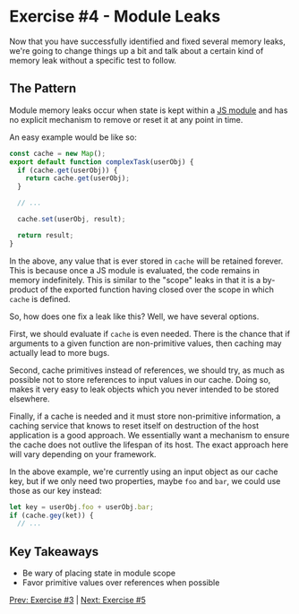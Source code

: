 # Exercise #4 - Module Leaks

Now that you have successfully identified and fixed several memory leaks, we're
going to change things up a bit and talk about a certain kind of memory leak
without a specific test to follow.

## The Pattern

Module memory leaks occur when state is kept within a [JS module](http://2ality.com/2014/09/es6-modules-final.html)
and has no explicit mechanism to remove or reset it at any point in time.

An easy example would be like so:

```js
const cache = new Map();
export default function complexTask(userObj) {
  if (cache.get(userObj)) {
    return cache.get(userObj);
  }

  // ...

  cache.set(userObj, result);

  return result;
}
```

In the above, any value that is ever stored in `cache` will be retained forever.
This is because once a JS module is evaluated, the code remains in memory
indefinitely. This is similar to the "scope" leaks in that it is a by-product of
the exported function having closed over the scope in which `cache` is defined.

So, how does one fix a leak like this? Well, we have several options.

First, we should evaluate if `cache` is even needed. There is the chance that
if arguments to a given function are non-primitive values, then caching may
actually lead to more bugs.

Second, cache primitives instead of references, we should try, as much as
possible not to store references to input values in our cache. Doing so, makes
it very easy to leak objects which you never intended to be stored elsewhere.

Finally, if a cache is needed and it must store non-primitive information, a
caching service that knows to reset itself on destruction of the host
application is a good approach. We essentially want a mechanism to ensure the
cache does not outlive the lifespan of its host. The exact approach here will
vary depending on your framework.

In the above example, we're currently using an input object as our cache key,
but if we only need two properties, maybe `foo` and `bar`, we could use those
as our key instead:

```js
let key = userObj.foo + userObj.bar;
if (cache.gey(ket)) {
  // ...
```

## Key Takeaways

* Be wary of placing state in module scope
* Favor primitive values over references when possible

[Prev: Exercise #3](./exercise-3.md) | [Next: Exercise #5](./exercise-5.md)
